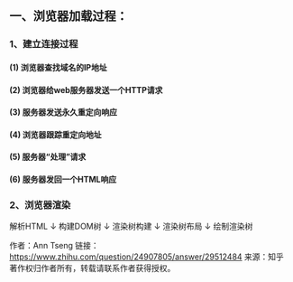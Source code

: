 ## 一、浏览器加载过程：
### 1、建立连接过程

#### (1) 浏览器查找域名的IP地址
#### (2) 浏览器给web服务器发送一个HTTP请求
#### (3) 服务器发送永久重定向响应
#### (4) 浏览器跟踪重定向地址
#### (5) 服务器“处理”请求
#### (6) 服务器发回一个HTML响应
### 2、浏览器渲染

解析HTML
↓
构建DOM树
↓
渲染树构建
↓
渲染树布局
↓
绘制渲染树

作者：Ann Tseng
链接：https://www.zhihu.com/question/24907805/answer/29512484
来源：知乎
著作权归作者所有，转载请联系作者获得授权。
